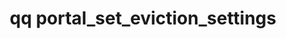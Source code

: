 ---
category: portal
command: portal_set_eviction_settings
optional_options:
- alternate:
  - --free-threshold
  help: The threshold of remaining free capacity on a cluster, as a decimal number
    between 0 and 1, that triggers the automated removal of cached data. For example,
    if you set this value to 0.05, the system begins to remove cached data from spoke
    portals when the cluster is 95%% full.
  name: -f
  required: true
permalink: /qq-cli-command-guide/portal/portal_set_eviction_settings.html
positional_options: []
sidebar: qq_cli_command_reference_sidebar
summary: This section explains how to use the <code>qq portal_set_eviction_settings</code>
  command.
synopsis: Configure the automated removal of cached data
title: qq portal_set_eviction_settings
usage: qq portal_set_eviction_settings [-h] -f FREE_THRESHOLD
zendesk_source: qq CLI Command Guide

---